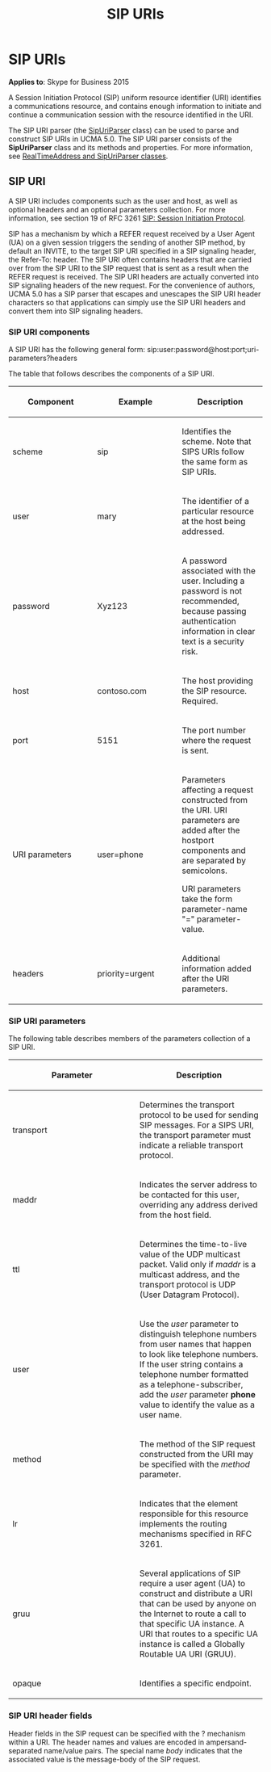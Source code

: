 ﻿---
title: SIP URIs
TOCTitle: SIP URIs
ms:assetid: 44dc0702-5b75-4e67-a7ad-078d8e590903
ms:mtpsurl: https://msdn.microsoft.com/en-us/library/Dn466057(v=office.16)
ms:contentKeyID: 65239989
ms.date: 07/27/2015
mtps_version: v=office.16
---

# SIP URIs


**Applies to**: Skype for Business 2015

A Session Initiation Protocol (SIP) uniform resource identifier (URI) identifies a communications resource, and contains enough information to initiate and continue a communication session with the resource identified in the URI.

The SIP URI parser (the [SipUriParser](https://msdn.microsoft.com/en-us/library/hh384267\(v=office.16\)) class) can be used to parse and construct SIP URIs in UCMA 5.0. The SIP URI parser consists of the **SipUriParser** class and its methods and properties. For more information, see [RealTimeAddress and SipUriParser classes](realtimeaddress-and-sipuriparser-classes.md).

## SIP URI

A SIP URI includes components such as the user and host, as well as optional headers and an optional parameters collection. For more information, see section 19 of RFC 3261 [SIP: Session Initiation Protocol](http://www.ietf.org/rfc/rfc3261.txt).

SIP has a mechanism by which a REFER request received by a User Agent (UA) on a given session triggers the sending of another SIP method, by default an INVITE, to the target SIP URI specified in a SIP signaling header, the Refer-To: header. The SIP URI often contains headers that are carried over from the SIP URI to the SIP request that is sent as a result when the REFER request is received. The SIP URI headers are actually converted into SIP signaling headers of the new request. For the convenience of authors, UCMA 5.0 has a SIP parser that escapes and unescapes the SIP URI header characters so that applications can simply use the SIP URI headers and convert them into SIP signaling headers.

### SIP URI components

A SIP URI has the following general form: sip:user:password@host:port;uri-parameters?headers

The table that follows describes the components of a SIP URI.

<table>
<colgroup>
<col style="width: 33%" />
<col style="width: 33%" />
<col style="width: 33%" />
</colgroup>
<thead>
<tr class="header">
<th><p>Component</p></th>
<th><p>Example</p></th>
<th><p>Description</p></th>
</tr>
</thead>
<tbody>
<tr class="odd">
<td><p>scheme</p></td>
<td><p>sip</p></td>
<td><p>Identifies the scheme. Note that SIPS URIs follow the same form as SIP URIs.</p></td>
</tr>
<tr class="even">
<td><p>user</p></td>
<td><p>mary</p></td>
<td><p>The identifier of a particular resource at the host being addressed.</p></td>
</tr>
<tr class="odd">
<td><p>password</p></td>
<td><p>Xyz123</p></td>
<td><p>A password associated with the user. Including a password is not recommended, because passing authentication information in clear text is a security risk.</p></td>
</tr>
<tr class="even">
<td><p>host</p></td>
<td><p>contoso.com</p></td>
<td><p>The host providing the SIP resource. Required.</p></td>
</tr>
<tr class="odd">
<td><p>port</p></td>
<td><p>5151</p></td>
<td><p>The port number where the request is sent.</p></td>
</tr>
<tr class="even">
<td><p>URI parameters</p></td>
<td><p>user=phone</p></td>
<td><p>Parameters affecting a request constructed from the URI. URI parameters are added after the hostport components and are separated by semicolons.</p>
<p>URI parameters take the form parameter-name &quot;=&quot; parameter-value.</p></td>
</tr>
<tr class="odd">
<td><p>headers</p></td>
<td><p>priority=urgent</p></td>
<td><p>Additional information added after the URI parameters.</p></td>
</tr>
</tbody>
</table>


### SIP URI parameters

The following table describes members of the parameters collection of a SIP URI.

<table>
<colgroup>
<col style="width: 50%" />
<col style="width: 50%" />
</colgroup>
<thead>
<tr class="header">
<th><p>Parameter</p></th>
<th><p>Description</p></th>
</tr>
</thead>
<tbody>
<tr class="odd">
<td><p>transport</p></td>
<td><p>Determines the transport protocol to be used for sending SIP messages. For a SIPS URI, the transport parameter must indicate a reliable transport protocol.</p></td>
</tr>
<tr class="even">
<td><p>maddr</p></td>
<td><p>Indicates the server address to be contacted for this user, overriding any address derived from the host field.</p></td>
</tr>
<tr class="odd">
<td><p>ttl</p></td>
<td><p>Determines the time-to-live value of the UDP multicast packet. Valid only if <em>maddr</em> is a multicast address, and the transport protocol is UDP (User Datagram Protocol).</p></td>
</tr>
<tr class="even">
<td><p>user</p></td>
<td><p>Use the <em>user</em> parameter to distinguish telephone numbers from user names that happen to look like telephone numbers. If the user string contains a telephone number formatted as a telephone-subscriber, add the <em>user</em> parameter <strong>phone</strong> value to identify the value as a user name.</p></td>
</tr>
<tr class="odd">
<td><p>method</p></td>
<td><p>The method of the SIP request constructed from the URI may be specified with the <em>method</em> parameter.</p></td>
</tr>
<tr class="even">
<td><p>lr</p></td>
<td><p>Indicates that the element responsible for this resource implements the routing mechanisms specified in RFC 3261.</p></td>
</tr>
<tr class="odd">
<td><p>gruu</p></td>
<td><p>Several applications of SIP require a user agent (UA) to construct and distribute a URI that can be used by anyone on the Internet to route a call to that specific UA instance. A URI that routes to a specific UA instance is called a Globally Routable UA URI (GRUU).</p></td>
</tr>
<tr class="even">
<td><p>opaque</p></td>
<td><p>Identifies a specific endpoint.</p></td>
</tr>
</tbody>
</table>


### SIP URI header fields

Header fields in the SIP request can be specified with the ? mechanism within a URI. The header names and values are encoded in ampersand-separated name/value pairs. The special name *body* indicates that the associated value is the message-body of the SIP request.

